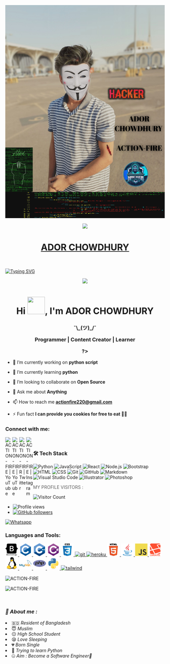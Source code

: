 ![logo](https://github.com/ACTION-FIRE/ACTION-FIRE/blob/main/20230117_160454.png)

<div align = "center">
  <a href="https://youtube.com/c/https://@Learnwithshuvo928?utm_source=EKLEiJECCKjOmKnC5IiRIQ">
    <img width="200" heigth="220" src="https://github.com/ACTION-FIRE/ACTION-FIRE/blob/main/20221007_173731-1.jpg">
    </br>
  <h1>ADOR CHOWDHURY </h1>
<br>
</div>
 
[![Typing SVG](https://readme-typing-svg.demolab.com?font=Fira+Code&duration=1000&pause=1000&color=F70000&width=435&lines=I'm+Ador+Chowdhury+;It%E2%80%99s+Not+A+Name+Brother+;It%E2%80%99s+A+Brand+;Thank+You+%26+Love+You+Everyone)](https://git.io/typing-svg)
<p align="center"><img src="https://img.shields.io/badge/MADE%20IN BANGLADESH-SPAMMAR AND PROGRAMMER-green?colorA=%23ff0000&colorB=%23017e40&style=flat-square">
<h1 align="center">Hi <img src="https://github.com/ACTION-FIRE/ACTION-FIRE/blob/main/Wave.gif" height="55px" width="55px">, I'm ADOR CHOWDHURY</h1>
<h3 align="center">¯\_(ツ)_/¯
 
Programmer | Content Creator | Learner
 
?></h3>
 
- 🔭 I’m currently working on **python script**
 
- 🌱 I’m currently learning **python**
 
- 👯 I’m looking to collaborate on **Open Source**
 
- 💬 Ask me about **Anything**
 
- 📫 How to reach me **actionfire220@gmail.com**
 
- ⚡ Fun fact **I can provide you cookies for free to eat 🍪😂**
 
### Connect with me:
 

[<img align="left" alt="ACTION-FIRE | YouTube" width="22px" src="https://cdn-icons-png.flaticon.com/512/124/124010.png" />][facebook]
[<img align="left" alt="ACTION-FIRE | YouTube" width="22px" src="https://cdn.jsdelivr.net/npm/simple-icons@v3/icons/youtube.svg" />][youtube]
[<img align="left" alt="ACTION-FIRR | Twitter" width="22px" src="https://cdn-icons-png.flaticon.com/512/906/906377.png" />][telegram]
[<img align="left" alt="ACTION-FIRE | Instagram" width="22px" src="https://cdn.jsdelivr.net/npm/simple-icons@v3/icons/instagram.svg" />][instagram]
 
<br />
 
### 🛠  Tech Stack
 
![Python](https://img.shields.io/badge/-Python-05122A?style=flat&logo=python) 
![JavaScript](https://img.shields.io/badge/-JavaScript-05122A?style=flat&logo=javascript) 
![React](https://img.shields.io/badge/-React-05122A?style=flat&logo=react) 
![Node.js](https://img.shields.io/badge/-Node.js-05122A?style=flat&logo=node.js) 
![Bootstrap](https://img.shields.io/badge/-Bootstrap-05122A?style=flat&logo=bootstrap&logoColor=563D7C)\
![HTML](https://img.shields.io/badge/-HTML-05122A?style=flat&logo=HTML5) 
![CSS](https://img.shields.io/badge/-CSS-05122A?style=flat&logo=CSS3&logoColor=1572B6) 
![Git](https://img.shields.io/badge/-Git-05122A?style=flat&logo=git) 
![GitHub](https://img.shields.io/badge/-GitHub-05122A?style=flat&logo=github) 
![Markdown](https://img.shields.io/badge/-Markdown-05122A?style=flat&logo=markdown)\
![Visual Studio Code](https://img.shields.io/badge/-Visual%20Studio%20Code-05122A?style=flat&logo=visual-studio-code&logoColor=007ACC) 
![Illustrator](https://img.shields.io/badge/-Illustrator-05122A?style=flat&logo=adobe-illustrator) 
![Photoshop](https://img.shields.io/badge/-Photoshop-05122A?style=flat&logo=adobe-photoshop) 
<br />
> MY PROFILE VISITORS :
 
![Visitor Count](https://profile-counter.glitch.me/ACTION-FIRE/count.svg)
 
- ![Profile views](https://gpvc.arturio.dev/ACTION-FIRE)
- [![GitHub followers](https://img.shields.io/github/followers/ACTION-FIRE.svg?style=social&label=Follow&maxAge=0090900)](https://github.com/ACTION-FIRE?tab=followers)
 
[![Whatsapp](https://img.shields.io/badge/Whatsapp-ADOR-deepgreen?style=flat-square&logo=whatsapp)](https://wa.me/+9660507886506)
 
<h3 align="left">Languages and Tools:</h3>
<p align="left"> <a href="https://getbootstrap.com" target="_blank"> <img src="https://raw.githubusercontent.com/devicons/devicon/master/icons/bootstrap/bootstrap-plain-wordmark.svg" alt="bootstrap" width="40" height="40"/> </a> <a href="https://www.cprogramming.com/" target="_blank"> <img src="https://raw.githubusercontent.com/devicons/devicon/master/icons/c/c-original.svg" alt="c" width="40" height="40"/> </a> <a href="https://www.w3schools.com/cpp/" target="_blank"> <img src="https://raw.githubusercontent.com/devicons/devicon/master/icons/cplusplus/cplusplus-original.svg" alt="cplusplus" width="40" height="40"/> </a> <a href="https://www.w3schools.com/cs/" target="_blank"> <img src="https://raw.githubusercontent.com/devicons/devicon/master/icons/csharp/csharp-original.svg" alt="csharp" width="40" height="40"/> </a> <a href="https://www.w3schools.com/css/" target="_blank"> <img src="https://raw.githubusercontent.com/devicons/devicon/master/icons/css3/css3-original-wordmark.svg" alt="css3" width="40" height="40"/> </a> <a href="https://git-scm.com/" target="_blank"> <img src="https://www.vectorlogo.zone/logos/git-scm/git-scm-icon.svg" alt="git" width="40" height="40"/> </a> <a href="https://heroku.com" target="_blank"> <img src="https://www.vectorlogo.zone/logos/heroku/heroku-icon.svg" alt="heroku" width="40" height="40"/> </a> <a href="https://www.w3.org/html/" target="_blank"> <img src="https://raw.githubusercontent.com/devicons/devicon/master/icons/html5/html5-original-wordmark.svg" alt="html5" width="40" height="40"/> </a> <a href="https://www.java.com" target="_blank"> <img src="https://raw.githubusercontent.com/devicons/devicon/master/icons/java/java-original.svg" alt="java" width="40" height="40"/> </a> <a href="https://developer.mozilla.org/en-US/docs/Web/JavaScript" target="_blank"> <img src="https://raw.githubusercontent.com/devicons/devicon/master/icons/javascript/javascript-original.svg" alt="javascript" width="40" height="40"/> </a> <a href="https://laravel.com/" target="_blank"> <img src="https://raw.githubusercontent.com/devicons/devicon/master/icons/laravel/laravel-plain-wordmark.svg" alt="laravel" width="40" height="40"/> </a> <a href="https://www.linux.org/" target="_blank"> <img src="https://raw.githubusercontent.com/devicons/devicon/master/icons/linux/linux-original.svg" alt="linux" width="40" height="40"/> </a> <a href="https://www.mysql.com/" target="_blank"> <img src="https://raw.githubusercontent.com/devicons/devicon/master/icons/mysql/mysql-original-wordmark.svg" alt="mysql" width="40" height="40"/> </a> <a href="https://www.php.net" target="_blank"> <img src="https://raw.githubusercontent.com/devicons/devicon/master/icons/php/php-original.svg" alt="php" width="40" height="40"/> </a> <a href="https://www.python.org" target="_blank"> <img src="https://raw.githubusercontent.com/devicons/devicon/master/icons/python/python-original.svg" alt="python" width="40" height="40"/> </a> <a href="https://tailwindcss.com/" target="_blank"> <img src="https://www.vectorlogo.zone/logos/tailwindcss/tailwindcss-icon.svg" alt="tailwind" width="40" height="40"/> </a> </p>
 
<p><img width="494" align="center" src="https://github-readme-stats.vercel.app/api/top-langs?username=htr-tech&show_icons=true&locale=en&layout=compact" alt="ACTION-FIRE" /></p>
 
<p><img align="center" src="https://github-readme-stats.vercel.app/api?username=ACTION-FIRE&show_icons=true&locale=en" alt="ACTION-FIRE" /></p>
<br />
<h3><b><i>🤠 About me :</i></b></h3>
<li> 🇧🇩 <i>Resident of Bangladesh</i></li>
<li> 😇 <i>Muslim</i></li>
<li> 😐 <i>High School Student</i></li>
<li> 😪 <i>Love Sleeping</i></li>
<li> 💔 <i>Born Single</i></li>
<li> 🐍 <i>Trying to learn Python</i></li>
<li> 🤐 <i>Aim : Become a Software Engineer🙈</i></li>
 

[facebook]: https://www.facebook.com/ft.alvi.18
[youtube]: https://www.youtube.com/@Learnwithshuvo928
[instagram]: https://instagram.com/ador143.p/
[telegram]: https://t.me/mdadilahnaf007
 













